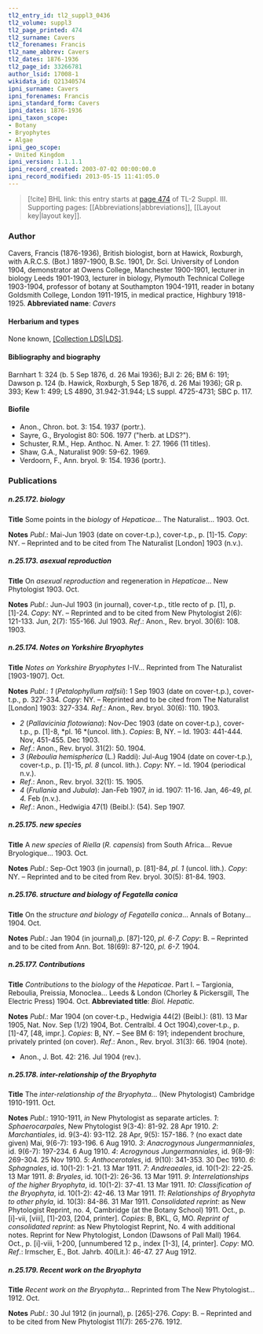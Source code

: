 ```yaml
---
tl2_entry_id: tl2_suppl3_0436
tl2_volume: suppl3
tl2_page_printed: 474
tl2_surname: Cavers
tl2_forenames: Francis
tl2_name_abbrev: Cavers
tl2_dates: 1876-1936
tl2_page_id: 33266781
author_lsid: 17008-1
wikidata_id: Q21340574
ipni_surname: Cavers
ipni_forenames: Francis
ipni_standard_form: Cavers
ipni_dates: 1876-1936
ipni_taxon_scope: 
- Botany
- Bryophytes
- Algae
ipni_geo_scope: 
- United Kingdom
ipni_version: 1.1.1.1
ipni_record_created: 2003-07-02 00:00:00.0
ipni_record_modified: 2013-05-15 11:41:05.0
---
```



> [!cite] BHL link: this entry starts at [page 474](https://www.biodiversitylibrary.org/page/33266781) of TL-2 Suppl. III.
> Supporting pages: [[Abbreviations|abbreviations]], [[Layout key|layout key]].

### Author

Cavers, Francis (1876-1936), British biologist, born at Hawick, Roxburgh, with A.R.C.S. (Bot.) 1897-1900, B.Sc. 1901, Dr. Sci. University of London 1904, demonstrator at Owens College, Manchester 1900-1901, lecturer in biology Leeds 1901-1903, lecturer in biology, Plymouth Technical College 1903-1904, professor of botany at Southampton 1904-1911, reader in botany Goldsmith College, London 1911-1915, in medical practice, Highbury 1918-1925. 
**Abbreviated name**: *Cavers*

#### Herbarium and types

None known, [[Collection LDS|LDS]](?).

#### Bibliography and biography

Barnhart 1: 324 (b. 5 Sep 1876, d. 26 Mai 1936); BJI 2: 26; BM 6: 191; Dawson p. 124 (b. Hawick, Roxburgh, 5 Sep 1876, d. 26 Mai 1936); GR p. 393; Kew 1: 499; LS 4890, 31.942-31.944; LS suppl. 4725-4731; SBC p. 117.

#### Biofile

- Anon., Chron. bot. 3: 154. 1937 (portr.).
- Sayre, G., Bryologist 80: 506. 1977 ("herb. at LDS?").
- Schuster, R.M., Hep. Anthoc. N. Amer. 1: 27. 1966 (11 titles).
- Shaw, G.A., Naturalist 909: 59-62. 1969.
- Verdoorn, F., Ann. bryol. 9: 154. 1936 (portr.).

### Publications

##### n.25.172. biology

**Title**
Some points in the *biology* of *Hepaticae*... The Naturalist... 1903. Oct.

**Notes**
*Publ*.: Mai-Jun 1903 (date on cover-t.p.), cover-t.p., p. \[1\]-15. *Copy*: NY. – Reprinted and to be cited from The Naturalist \[London\] 1903 (n.v.).

##### n.25.173. asexual reproduction

**Title**
On *asexual reproduction* and regeneration in *Hepaticae*... New Phytologist 1903. Oct.

**Notes**
*Publ*.: Jun-Jul 1903 (in journal), cover-t.p., title recto of p. \[1\], p. \[1\]-24. *Copy*: NY. – Reprinted and to be cited from New Phytologist 2(6): 121-133. Jun, 2(7): 155-166. Jul 1903.
*Ref*.: Anon., Rev. bryol. 30(6): 108. 1903.

##### n.25.174. Notes on Yorkshire Bryophytes

**Title**
*Notes on Yorkshire Bryophytes* I-IV... Reprinted from The Naturalist \[1903-1907\]. Oct.

**Notes**
*Publ*.: *1* (*Petalophyllum ralfsii*): 1 Sep 1903 (date on cover-t.p.), cover-t.p., p. 327-334. *Copy*: NY. – Reprinted and to be cited from The Naturalist \[London\] 1903: 327-334.
*Ref*.: Anon., Rev. bryol. 30(6): 110. 1903.
- *2* (*Pallavicinia flotowiana*): Nov-Dec 1903 (date on cover-t.p.), cover-t.p., p. \[1\]-8, *pl. 16 *(uncol. lith.). *Copies*: B, NY. – Id. 1903: 441-444. Nov, 451-455. Dec 1903.
- *Ref*.: Anon., Rev. bryol. 31(2): 50. 1904.
- *3* (*Reboulia hemispherica* (L.) Raddi): Jul-Aug 1904 (date on cover-t.p.), cover-t.p., p. \[1\]-15, *pl. 8* (uncol. lith.). *Copy*: NY. – Id. 1904 (periodical n.v.).
- *Ref*.: Anon., Rev. bryol. 32(1): 15. 1905.
- *4* (*Frullania* and *Jubula*): Jan-Feb 1907, *in* id. 1907: 11-16. Jan, 46-49, *pl. 4.* Feb (n.v.).
- *Ref*.: Anon., Hedwigia 47(1) (Beibl.): (54). Sep 1907.

##### n.25.175. new species

**Title**
A *new species* of *Riella* (*R. capensis*) from South Africa... Revue Bryologique... 1903. Oct.

**Notes**
*Publ*.: Sep-Oct 1903 (in journal), p. \[81\]-84, *pl. 1* (uncol. lith.). *Copy*: NY. – Reprinted and to be cited from Rev. bryol. 30(5): 81-84. 1903.

##### n.25.176. structure and biology of Fegatella conica

**Title**
On the *structure and biology of Fegatella conica*... Annals of Botany... 1904. Oct.

**Notes**
*Publ*.: Jan 1904 (in journal),p. \[87\]-120, *pl. 6-7.* *Copy*: B. – Reprinted and to be cited from Ann. Bot. 18(69): 87-120, *pl. 6-7.* 1904.

##### n.25.177. Contributions

**Title**
*Contributions* to the *biology* of the *Hepaticae*. Part I. – Targionia, Reboulia, Preissia, Monoclea... Leeds & London (Chorley & Pickersgill, The Electric Press) 1904. Oct.
**Abbreviated title**: *Biol. Hepatic.*

**Notes**
*Publ*.: Mar 1904 (on cover-t.p., Hedwigia 44(2) (Beibl.): (81). 13 Mar 1905, Nat. Nov. Sep (1/2) 1904, Bot. Centralbl. 4 Oct 1904),cover-t.p., p. \[1\]-47, \[48, impr.\]. *Copies*: B, NY. – See BM 6: 191; independent brochure, privately printed (on cover).
*Ref*.: Anon., Rev. bryol. 31(3): 66. 1904 (note).
- Anon., J. Bot. 42: 216. Jul 1904 (rev.).

##### n.25.178. inter-relationship of the Bryophyta

**Title**
The *inter-relationship of the Bryophyta*... (New Phytologist) Cambridge 1910-1911. Oct.

**Notes**
*Publ*.: 1910-1911, *in* New Phytologist as separate articles.
*1*: *Sphaerocarpales*, New Phytologist 9(3-4): 81-92. 28 Apr 1910.
*2*: *Marchantiales*, id. 9(3-4): 93-112. 28 Apr, 9(5): 157-186. ? (no exact date given) Mai, 9(6-7): 193-196. 6 Aug 1910.
*3*: *Anacrogynous Jungermanniales*, id. 9(6-7): 197-234. 6 Aug 1910.
*4*: *Acrogynous Jungermanniales*, id. 9(8-9): 269-304. 25 Nov 1910.
*5*: *Anthocerotales*, id. 9(10): 341-353. 30 Dec 1910.
*6*: *Sphagnales*, id. 10(1-2): 1-21. 13 Mar 1911.
*7*: *Andreaeales*, id. 10(1-2): 22-25. 13 Mar 1911.
*8*: *Bryales*, id. 10(1-2): 26-36. 13 Mar 1911.
*9*: *Interrelationships of the higher Bryophyta*, id. 10(1-2): 37-41. 13 Mar 1911.
*10*: *Classification of the Bryophyta*, id. 10(1-2): 42-46. 13 Mar 1911.
*11*: *Relationships of Bryophyta to other phyla*, id. 10(3): 84-86. 31 Mar 1911.
*Consolidated reprint*: as New Phytologist Reprint, no. 4, Cambridge (at the Botany School) 1911. Oct., p. \[i\]-vii, \[viii\], \[1\]-203, \[204, printer\]. *Copies*: B, BKL, G, MO.
*Reprint of consolidated reprint*: as New Phytologist Reprint, No. 4 with additional notes. Reprint for New Phytologist, London (Dawsons of Pall Mall) 1964. Oct., p. \[i\]-viii, 1-200, \[unnumbered 12 p., index \[1-3\], \[4, printer\]. *Copy*: MO.
*Ref*.: Irmscher, E., Bot. Jahrb. 40(Lit.): 46-47. 27 Aug 1912.

##### n.25.179. Recent work on the Bryophyta

**Title**
*Recent work on the Bryophyta*... Reprinted from The New Phytologist... 1912. Oct.

**Notes**
*Publ*.: 30 Jul 1912 (in journal), p. \[265\]-276. *Copy*: B. – Reprinted and to be cited from New Phytologist 11(7): 265-276. 1912.

